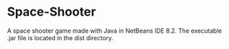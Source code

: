# Space-Shooter
A space shooter game made with Java in NetBeans IDE 8.2. The executable .jar file is located in the dist directory.
